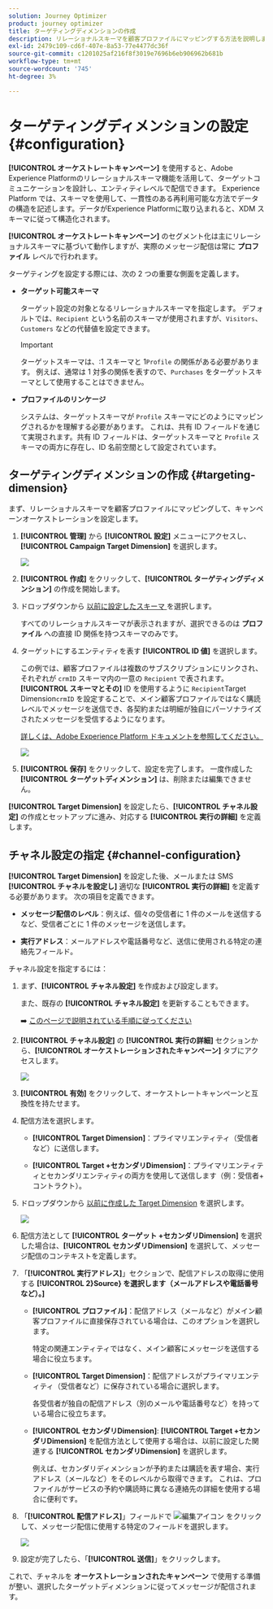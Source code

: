 ```yaml
---
solution: Journey Optimizer
product: journey optimizer
title: ターゲティングディメンションの作成
description: リレーショナルスキーマを顧客プロファイルにマッピングする方法を説明します
exl-id: 2479c109-cd6f-407e-8a53-77e4477dc36f
source-git-commit: c1201025af216f8f3019e7696b6eb906962b681b
workflow-type: tm+mt
source-wordcount: '745'
ht-degree: 3%

---
```



# ターゲティングディメンションの設定 {#configuration}

**[!UICONTROL オーケストレートキャンペーン]** を使用すると、Adobe Experience Platformのリレーショナルスキーマ機能を活用して、ターゲットコミュニケーションを設計し、エンティティレベルで配信できます。 Experience Platform では、スキーマを使用して、一貫性のある再利用可能な方法でデータの構造を記述します。データがExperience Platformに取り込まれると、XDM スキーマに従って構造化されます。

**[!UICONTROL オーケストレートキャンペーン]** のセグメント化は主にリレーショナルスキーマに基づいて動作しますが、実際のメッセージ配信は常に **プロファイル** レベルで行われます。

ターゲティングを設定する際には、次の 2 つの重要な側面を定義します。

* **ターゲット可能スキーマ**

  ターゲット設定の対象となるリレーショナルスキーマを指定します。 デフォルトでは、`Recipient` という名前のスキーマが使用されますが、`Visitors`、`Customers` などの代替値を設定できます。

  >[!IMPORTANT]
  >
  > ターゲットスキーマは、:1 スキーマと 1`Profile` の関係がある必要があります。 例えば、通常は 1 対多の関係を表すので、`Purchases` をターゲットスキーマとして使用することはできません。

* **プロファイルのリンケージ**

  システムは、ターゲットスキーマが `Profile` スキーマにどのようにマッピングされるかを理解する必要があります。 これは、共有 ID フィールドを通じて実現されます。共有 ID フィールドは、ターゲットスキーマと `Profile` スキーマの両方に存在し、ID 名前空間として設定されています。

## ターゲティングディメンションの作成 {#targeting-dimension}

まず、リレーショナルスキーマを顧客プロファイルにマッピングして、キャンペーンオーケストレーションを設定します。

1. **[!UICONTROL 管理]** から **[!UICONTROL 設定]** メニューにアクセスし、**[!UICONTROL Campaign Target Dimension]** を選択します。

   ![](assets/target-dimension-1.png)

1. **[!UICONTROL 作成]** をクリックして、**[!UICONTROL ターゲティングディメンション]** の作成を開始します。

1. ドロップダウンから [ 以前に設定したスキーマ ](gs-schemas.md)&#x200B;を選択します。

   すべてのリレーショナルスキーマが表示されますが、選択できるのは **プロファイル** への直接 ID 関係を持つスキーマのみです。

1. ターゲットにするエンティティを表す **[!UICONTROL ID 値]** を選択します。

   この例では、顧客プロファイルは複数のサブスクリプションにリンクされ、それぞれが `crmID` スキーマ内の一意の `Recipient` で表されます。 **[!UICONTROL スキーマとその]** ID を使用するように `Recipient`Target Dimension`crmID` を設定することで、メイン顧客プロファイルではなく購読レベルでメッセージを送信でき、各契約または明細が独自にパーソナライズされたメッセージを受信するようになります。

   [詳しくは、Adobe Experience Platform ドキュメントを参照してください。](https://experienceleague.adobe.com/ja/docs/experience-platform/xdm/schema/composition#identity)

   ![](assets/target-dimension-2.png)

1. **[!UICONTROL 保存]** をクリックして、設定を完了します。 一度作成した **[!UICONTROL ターゲットディメンション]** は、削除または編集できません。

**[!UICONTROL Target Dimension]** を設定したら、**[!UICONTROL チャネル設定]** の作成とセットアップに進み、対応する **[!UICONTROL 実行の詳細]** を定義します。

## チャネル設定の指定 {#channel-configuration}

**[!UICONTROL Target Dimension]** を設定した後、メールまたは SMS **[!UICONTROL チャネルを設定し]** 適切な **[!UICONTROL 実行の詳細]** を定義する必要があります。 次の項目を定義できます。

* **メッセージ配信のレベル**：例えば、個々の受信者に 1 件のメールを送信するなど、受信者ごとに 1 件のメッセージを送信します。

* **実行アドレス**：メールアドレスや電話番号など、送信に使用される特定の連絡先フィールド。

チャネル設定を指定するには：

1. まず、**[!UICONTROL チャネル設定]** を作成および設定します。

   また、既存の **[!UICONTROL チャネル設定]** を更新することもできます。

   ➡️ [ このページで説明されている手順に従ってください ](../email/surface-personalization.md)

1. **[!UICONTROL チャネル設定]** の **[!UICONTROL 実行の詳細]** セクションから、**[!UICONTROL オーケストレーションされたキャンペーン]** タブにアクセスします。

   ![](assets/target-dimension-3.png)

1. **[!UICONTROL 有効]** をクリックして、オーケストレートキャンペーンと互換性を持たせます。

1. 配信方法を選択します。

   * **[!UICONTROL Target Dimension]**：プライマリエンティティ（受信者など）に送信します。

   * **[!UICONTROL Target +セカンダリDimension]**：プライマリエンティティとセカンダリエンティティの両方を使用して送信します（例：受信者+ コントラクト）。

1. ドロップダウンから [ 以前に作成した Target Dimension](#targeting-dimension) を選択します。

   ![](assets/target-dimension-4.png)

1. 配信方法として **[!UICONTROL ターゲット +セカンダリDimension]** を選択した場合は、**[!UICONTROL セカンダリDimension]** を選択して、メッセージ配信のコンテキストを定義します。

1. 「**[!UICONTROL 実行アドレス]**」セクションで、配信アドレスの取得に使用する **[!UICONTROL 2&rbrace;Source&rbrace; を選択します（メールアドレスや電話番号など）。]**

   * **[!UICONTROL プロファイル]**：配信アドレス（メールなど）がメイン顧客プロファイルに直接保存されている場合は、このオプションを選択します。

     特定の関連エンティティではなく、メイン顧客にメッセージを送信する場合に役立ちます。

   * **[!UICONTROL Target Dimension]**：配信アドレスがプライマリエンティティ（受信者など）に保存されている場合に選択します。

     各受信者が独自の配信アドレス（別のメールや電話番号など）を持っている場合に役立ちます。

   * **[!UICONTROL セカンダリDimension]**: **[!UICONTROL Target +セカンダリDimension]** を配信方法として使用する場合は、以前に設定した関連する **[!UICONTROL セカンダリDimension]** を選択します。

     例えば、セカンダリディメンションが予約または購読を表す場合、実行アドレス（メールなど）をそのレベルから取得できます。 これは、プロファイルがサービスの予約や購読時に異なる連絡先の詳細を使用する場合に便利です。

1. 「**[!UICONTROL 配信アドレス]**」フィールドで ![ 編集アイコン ](assets/do-not-localize/edit.svg) をクリックして、メッセージ配信に使用する特定のフィールドを選択します。

   ![](assets/target-dimension-4.png)

1. 設定が完了したら、「**[!UICONTROL 送信]**」をクリックします。

これで、チャネルを **オーケストレーションされたキャンペーン** で使用する準備が整い、選択したターゲットディメンションに従ってメッセージが配信されます。
